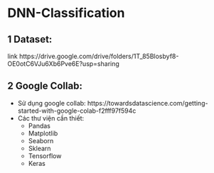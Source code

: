# DNN-Classification
## 1 Dataset: 
<p> link https://drive.google.com/drive/folders/1T_85Blosbyf8-OE0otC6VJu6Xb6Pve6E?usp=sharing </p>

## 2 Google Collab:
<ul>
<li> Sử dụng google collab: <a> https://towardsdatascience.com/getting-started-with-google-colab-f2fff97f594c </a> </li>
<li> Các thư viện cần thiết: 
  <ul>  
    <li>Pandas </li>
    <li>Matplotlib</li>
    <li>Seaborn</li>
    <li>Sklearn</li>
    <li>Tensorflow</li>
    <li>Keras</li>
</ul>
  </li>
